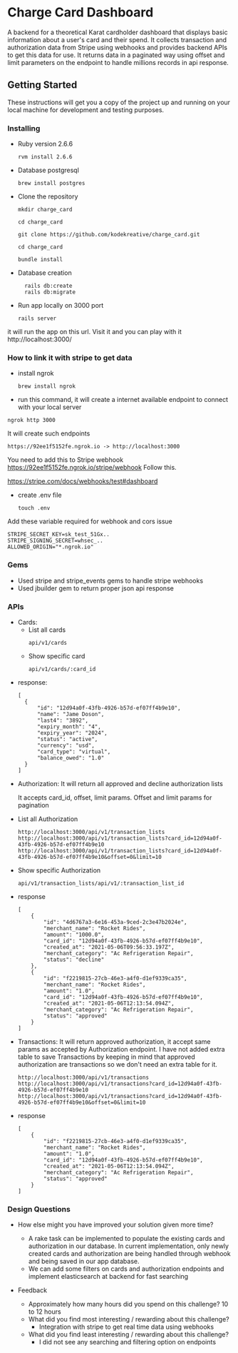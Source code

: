 # Charge Card Dashboard

A backend for a theoretical Karat cardholder dashboard that displays basic information about a user's card and their spend. It collects transaction and authorization data from Stripe using webhooks and provides backend APIs to get this data for use. It returns data in a paginated way using offset and limit parameters on the endpoint to handle millions records in api response.


## Getting Started

These instructions will get you a copy of the project up and running on your local machine for development and testing purposes.

### Installing


* Ruby version
 2.6.6

  ```
  rvm install 2.6.6
  ```
* Database
postgresql

	```
	brew install postgres
	```


* Clone the repository


	```
	mkdir charge_card

	cd charge_card

	git clone https://github.com/kodekreative/charge_card.git

	cd charge_card

	bundle install
	```

* Database creation

	```
	  rails db:create
	  rails db:migrate
	```
* Run app locally on 3000 port

	```
	rails server
	```

it will run the app on this url. Visit it and you can play with it
http://localhost:3000/

### How to link it with stripe to get data

* install ngrok

	```
	brew install ngrok
	```

*  run this command, it will create a internet available endpoint to connect with your local server
  ```
  ngrok http 3000
  ```

It will create such endpoints

  ```
  https://92ee1f5152fe.ngrok.io -> http://localhost:3000
  ```



You need to add this to Stripe webhook https://92ee1f5152fe.ngrok.io/stripe/webhook
Follow this.

https://stripe.com/docs/webhooks/test#dashboard

* create .env file

  ```
  touch .env
  ```
Add these variable required for webhook and cors issue
  ```
  STRIPE_SECRET_KEY=sk_test_51Gx..
  STRIPE_SIGNING_SECRET=whsec_..
  ALLOWED_ORIGIN="*.ngrok.io"
  ```


### Gems
- Used stripe and stripe_events gems to handle stripe webhooks
- Used jbuilder gem to return proper json api response


### APIs

* Cards:
  - List all cards
    ```
    api/v1/cards
    ```
  - Show specific card
    ```
    api/v1/cards/:card_id
    ```

- response:
  ```
  [
    {
        "id": "12d94a0f-43fb-4926-b57d-ef07ff4b9e10",
        "name": "Jame Doson",
        "last4": "3892",
        "expiry_month": "4",
        "expiry_year": "2024",
        "status": "active",
        "currency": "usd",
        "card_type": "virtual",
        "balance_owed": "1.0"
    }
  ]
  ```

* Authorization:
	It will return all approved and decline authorization lists

	It accepts card_id, offset, limit params. Offset and limit params for pagination

- List all Authorization
  ```
  http://localhost:3000/api/v1/transaction_lists
  http://localhost:3000/api/v1/transaction_lists?card_id=12d94a0f-43fb-4926-b57d-ef07ff4b9e10
  http://localhost:3000/api/v1/transaction_lists?card_id=12d94a0f-43fb-4926-b57d-ef07ff4b9e10&offset=0&limit=10
  ```
- Show specific Authorization
  ```
  api/v1/transaction_lists/api/v1/:transaction_list_id
  ```

- response
  ```
  [
      {
          "id": "4d6767a3-6e16-453a-9ced-2c3e47b2024e",
          "merchant_name": "Rocket Rides",
          "amount": "1000.0",
          "card_id": "12d94a0f-43fb-4926-b57d-ef07ff4b9e10",
          "created_at": "2021-05-06T09:56:33.197Z",
          "merchant_category": "Ac Refrigeration Repair",
          "status": "decline"
      },
      {
          "id": "f2219815-27cb-46e3-a4f0-d1ef9339ca35",
          "merchant_name": "Rocket Rides",
          "amount": "1.0",
          "card_id": "12d94a0f-43fb-4926-b57d-ef07ff4b9e10",
          "created_at": "2021-05-06T12:13:54.094Z",
          "merchant_category": "Ac Refrigeration Repair",
          "status": "approved"
      }
  ]
  ```


* Transactions:
It will return approved authorization, it accept same params as accepted by Authorization endpoint. I have not added extra table to save Transactions by keeping in mind that approved authorization are transactions so we don't need an extra table for it.

  ```
  http://localhost:3000/api/v1/transactions
  http://localhost:3000/api/v1/transactions?card_id=12d94a0f-43fb-4926-b57d-ef07ff4b9e10
  http://localhost:3000/api/v1/transactions?card_id=12d94a0f-43fb-4926-b57d-ef07ff4b9e10&offset=0&limit=10
  ```
- response
  ```
  [
      {
          "id": "f2219815-27cb-46e3-a4f0-d1ef9339ca35",
          "merchant_name": "Rocket Rides",
          "amount": "1.0",
          "card_id": "12d94a0f-43fb-4926-b57d-ef07ff4b9e10",
          "created_at": "2021-05-06T12:13:54.094Z",
          "merchant_category": "Ac Refrigeration Repair",
          "status": "approved"
      }
  ]
  ```

### Design Questions

- How else might you have improved your solution given more time?
  - A rake task can be implemented to populate the existing cards and authorization in our database. In current implementation, only newly created cards and authorization are being handled through webhook and being saved in our app database.
  - We can add some filters on cards and authorization endpoints and implement elasticsearch at backend for fast searching

- Feedback
    - Approximately how many hours did you spend on this challenge?
     10 to 12 hours
    - What did you find most interesting / rewarding about this challenge?
      - Integration with stripe to get real time data using webhooks
    - What did you find least interesting / rewarding about this challenge?
      - I did not see any searching and filtering option on endpoints
